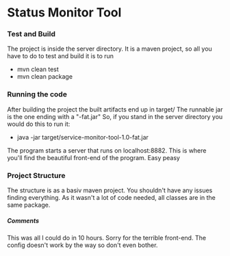 # Status Monitor Tool

### Test and Build
The project is inside the server directory.
It is a maven project, so all you have to do to test and build it is to run
- mvn clean test
- mvn clean package


### Running the code
After building the project the built artifacts end up in target/
The runnable jar is the one ending with a "-fat.jar"
So, if you stand in the server directory you would do this to run it:
- java -jar target/service-monitor-tool-1.0-fat.jar

The program starts a server that runs on localhost:8882. This is where you'll find the beautiful front-end of the program.
Easy peasy

### Project Structure
The structure is as a basiv maven project. You shouldn't have any issues finding everything.
As it wasn't a lot of code needed, all classes are in the same package.

##### Comments
This was all I could do in 10 hours. Sorry for the terrible front-end.
The config doesn't work by the way so don't even bother.

